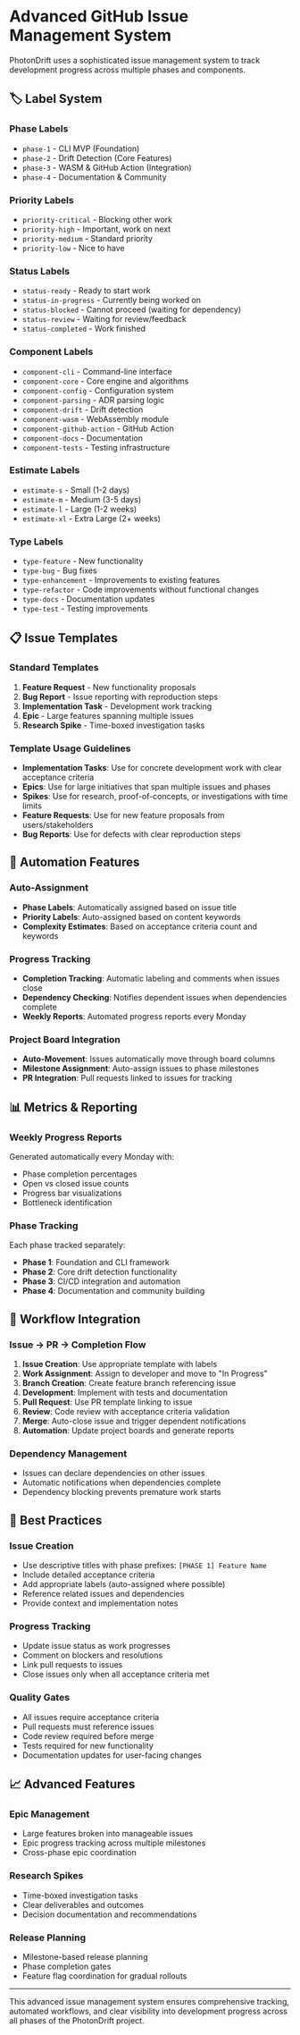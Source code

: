 # Advanced GitHub Issue Management System

PhotonDrift uses a sophisticated issue management system to track development progress across multiple phases and components.

## 🏷️ Label System

### Phase Labels
- `phase-1` - CLI MVP (Foundation)
- `phase-2` - Drift Detection (Core Features) 
- `phase-3` - WASM & GitHub Action (Integration)
- `phase-4` - Documentation & Community

### Priority Labels
- `priority-critical` - Blocking other work
- `priority-high` - Important, work on next
- `priority-medium` - Standard priority
- `priority-low` - Nice to have

### Status Labels
- `status-ready` - Ready to start work
- `status-in-progress` - Currently being worked on
- `status-blocked` - Cannot proceed (waiting for dependency)
- `status-review` - Waiting for review/feedback
- `status-completed` - Work finished

### Component Labels
- `component-cli` - Command-line interface
- `component-core` - Core engine and algorithms
- `component-config` - Configuration system
- `component-parsing` - ADR parsing logic
- `component-drift` - Drift detection
- `component-wasm` - WebAssembly module
- `component-github-action` - GitHub Action
- `component-docs` - Documentation
- `component-tests` - Testing infrastructure

### Estimate Labels
- `estimate-s` - Small (1-2 days)
- `estimate-m` - Medium (3-5 days)
- `estimate-l` - Large (1-2 weeks)
- `estimate-xl` - Extra Large (2+ weeks)

### Type Labels
- `type-feature` - New functionality
- `type-bug` - Bug fixes
- `type-enhancement` - Improvements to existing features
- `type-refactor` - Code improvements without functional changes
- `type-docs` - Documentation updates
- `type-test` - Testing improvements

## 📋 Issue Templates

### Standard Templates
1. **Feature Request** - New functionality proposals
2. **Bug Report** - Issue reporting with reproduction steps
3. **Implementation Task** - Development work tracking
4. **Epic** - Large features spanning multiple issues
5. **Research Spike** - Time-boxed investigation tasks

### Template Usage Guidelines
- **Implementation Tasks**: Use for concrete development work with clear acceptance criteria
- **Epics**: Use for large initiatives that span multiple issues and phases
- **Spikes**: Use for research, proof-of-concepts, or investigations with time limits
- **Feature Requests**: Use for new feature proposals from users/stakeholders
- **Bug Reports**: Use for defects with clear reproduction steps

## 🤖 Automation Features

### Auto-Assignment
- **Phase Labels**: Automatically assigned based on issue title
- **Priority Labels**: Auto-assigned based on content keywords
- **Complexity Estimates**: Based on acceptance criteria count and keywords

### Progress Tracking
- **Completion Tracking**: Automatic labeling and comments when issues close
- **Dependency Checking**: Notifies dependent issues when dependencies complete
- **Weekly Reports**: Automated progress reports every Monday

### Project Board Integration
- **Auto-Movement**: Issues automatically move through board columns
- **Milestone Assignment**: Auto-assign issues to phase milestones
- **PR Integration**: Pull requests linked to issues for tracking

## 📊 Metrics & Reporting

### Weekly Progress Reports
Generated automatically every Monday with:
- Phase completion percentages
- Open vs closed issue counts
- Progress bar visualizations
- Bottleneck identification

### Phase Tracking
Each phase tracked separately:
- **Phase 1**: Foundation and CLI framework
- **Phase 2**: Core drift detection functionality
- **Phase 3**: CI/CD integration and automation
- **Phase 4**: Documentation and community building

## 🔄 Workflow Integration

### Issue → PR → Completion Flow
1. **Issue Creation**: Use appropriate template with labels
2. **Work Assignment**: Assign to developer and move to "In Progress"
3. **Branch Creation**: Create feature branch referencing issue
4. **Development**: Implement with tests and documentation
5. **Pull Request**: Use PR template linking to issue
6. **Review**: Code review with acceptance criteria validation
7. **Merge**: Auto-close issue and trigger dependent notifications
8. **Automation**: Update project boards and generate reports

### Dependency Management
- Issues can declare dependencies on other issues
- Automatic notifications when dependencies complete
- Dependency blocking prevents premature work starts

## 🎯 Best Practices

### Issue Creation
- Use descriptive titles with phase prefixes: `[PHASE 1] Feature Name`
- Include detailed acceptance criteria
- Add appropriate labels (auto-assigned where possible)
- Reference related issues and dependencies
- Provide context and implementation notes

### Progress Tracking
- Update issue status as work progresses
- Comment on blockers and resolutions
- Link pull requests to issues
- Close issues only when all acceptance criteria met

### Quality Gates
- All issues require acceptance criteria
- Pull requests must reference issues
- Code review required before merge
- Tests required for new functionality
- Documentation updates for user-facing changes

## 📈 Advanced Features

### Epic Management
- Large features broken into manageable issues
- Epic progress tracking across multiple milestones
- Cross-phase epic coordination

### Research Spikes
- Time-boxed investigation tasks
- Clear deliverables and outcomes
- Decision documentation and recommendations

### Release Planning
- Milestone-based release planning
- Phase completion gates
- Feature flag coordination for gradual rollouts

---

This advanced issue management system ensures comprehensive tracking, automated workflows, and clear visibility into development progress across all phases of the PhotonDrift project.